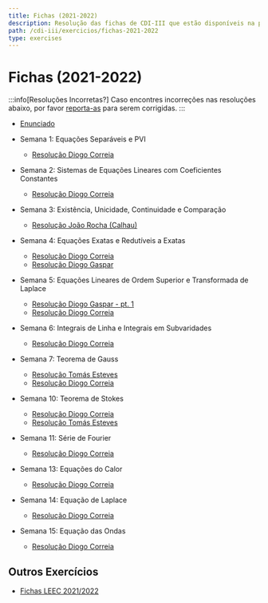 ```yaml
---
title: Fichas (2021-2022)
description: Resolução das fichas de CDI-III que estão disponíveis na página da UC (de 2021-2022).
path: /cdi-iii/exercicios/fichas-2021-2022
type: exercises
---
```


# Fichas (2021-2022)

:::info[Resoluções Incorretas?]
Caso encontres incorreções nas resoluções abaixo, por favor
[reporta-as](https://github.com/leic-pt/resumos-leic/issues/new/choose)
para serem corrigidas.
:::

- [Enunciado](https://drive.google.com/file/d/1WLTPN_MHo3tSDvrKY4Y58mcBXoSftdeu/view?usp=sharing)

- Semana 1: Equações Separáveis e PVI

  - [Resolução Diogo Correia](https://drive.google.com/file/d/1Qt_JzVbW_H2Kv8eBvfbvqrD6uj1VnwhJ/view?usp=sharing)

- Semana 2: Sistemas de Equações Lineares com Coeficientes Constantes

  - [Resolução Diogo Correia](https://drive.google.com/file/d/1zo-cwK38vDlQA5xWwWHESs0sQXAz-lTw/view?usp=sharing)

- Semana 3: Existência, Unicidade, Continuidade e Comparação

  - [Resolução João Rocha (Calhau)](https://drive.google.com/file/d/1JwrQHNWZJQdkagzly2NFbbUXDzN_qVhd/view?usp=sharing)

- Semana 4: Equações Exatas e Redutíveis a Exatas

  - [Resolução Diogo Correia](https://drive.google.com/file/d/1XXQtWVFeOJB2nME_QR7Y_tF4dQFHHH0U/view?usp=sharing)
  - [Resolução Diogo Gaspar](https://drive.google.com/file/d/1qZJ4wRYBHcITkF6hKjFFLd_j6qj359o-/view?usp=sharing)

- Semana 5: Equações Lineares de Ordem Superior e Transformada de Laplace

  - [Resolução Diogo Gaspar - pt. 1](https://drive.google.com/file/d/1-2ZoI6FSwGeBzaxGJ7TxjcaTasOinU8W/view?usp=sharing)
  - [Resolução Diogo Correia](https://drive.google.com/file/d/1joYiGoJZca_XdCAt2pbapcQuh20E2a8_/view?usp=sharing)

- Semana 6: Integrais de Linha e Integrais em Subvaridades

  - [Resolução Diogo Correia](https://drive.google.com/file/d/1Boc1N7EJcIyVDELgPvrdUo1uTnj-7eUf/view?usp=sharing)

- Semana 7: Teorema de Gauss

  - [Resolução Tomás Esteves](https://drive.google.com/file/d/1vdBy186ag5QHlOkIuwDY8HTw0V2BWRF7/view?usp=sharing)
  - [Resolução Diogo Correia](https://drive.google.com/file/d/17br0_NXqWrWFgdIQvATY-_BvsHTVOKVt/view?usp=sharing)

- Semana 10: Teorema de Stokes

  - [Resolução Diogo Correia](https://drive.google.com/file/d/14Xr3cjclYq0aDSgD-p40Qv16rAcA_Y-a/view?usp=sharing)
  - [Resolução Tomás Esteves](https://drive.google.com/file/d/1wsZpy0r-IFRplI8GL380Er3tf9RZWh0Z/view?usp=sharing)

- Semana 11: Série de Fourier

  - [Resolução Diogo Correia](https://drive.google.com/file/d/12m9LC_vM7oDw9GMgFz0-gKtS2f2qIbUa/view?usp=sharing)

- Semana 13: Equações do Calor

  - [Resolução Diogo Correia](https://drive.google.com/file/d/1yyTerjWpgq2gg22qVBK8PB8zd-cX9OMG/view?usp=sharing)

- Semana 14: Equação de Laplace

  - [Resolução Diogo Correia](https://drive.google.com/file/d/1JOXN9grMZLrfL9L1fnqZKeWDUlzHhH-P/view?usp=sharing)

- Semana 15: Equação das Ondas

  - [Resolução Diogo Correia](https://drive.google.com/file/d/1M95dEo98hnbi7sChdCafnuZ8Z6-q5P7O/view?usp=sharing)

## Outros Exercícios

- [Fichas LEEC 2021/2022](https://drive.google.com/drive/folders/14PLi7BID6H1hbAb7gyOdKGO_xAG1Cxu4?usp=sharing)
